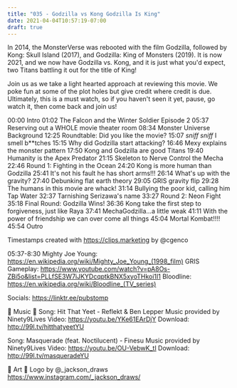 ```yaml
---
title: "035 - Godzilla vs Kong Godzilla Is King"
date: 2021-04-04T10:57:19-07:00
draft: true
---
```

In 2014, the MonsterVerse was rebooted with the film Godzilla, followed by Kong: Skull Island (2017), and Godzilla: King of Monsters (2019). It is now 2021, and we now have Godzilla vs. Kong, and it is just what you'd expect, two Titans battling it out for the title of King!

Join us as we take a light hearted approach at reviewing this movie. We poke fun at some of the plot holes but give credit where credit is due. Ultimately, this is a must watch, so if you haven't seen it yet, pause, go watch it, then come back and join us!


00:00 Intro
01:02 The Falcon and the Winter Soldier Episode 2
05:37 Reserving out a WHOLE movie theater room
08:34 Monster Universe Background
12:25 Roundtable: Did you like the movie?
15:07 *sniff* *sniff* I smell b**tches
15:15 Why did Godzilla start attacking?
16:46 Mexy explains the monster pattern
17:50 Kong and Godzilla are good Titans
19:40 Humanity is the Apex Predator
21:15 Skeleton to Nerve Control the Mecha
22:46 Round 1: Fighting in the Ocean
24:20 Kong is more human than Godzilla
25:41 It's not his fault he has short arms!!!
26:14 What's up with the gravity?
27:40 Debunking flat earth theory
29:05 GRIS gravity flip
29:28 The humans in this movie are whack!
31:14 Bullying the poor kid, calling him Tap Water
32:37 Tarnishing Serizawa's name
33:27 Round 2: Neon Fight
35:18 Final Round: Godzilla Wins!
36:36 Kong take the first step to forgiveness, just like Raya
37:41 MechaGodzilla...a little weak
41:11 With the power of friendship we can over come all things
45:04 Mortal Kombat!!!!
45:54 Outro

Timestamps created with https://clips.marketing by @cgenco

05:37-8:30
Mighty Joe Young: https://en.wikipedia.org/wiki/Mighty_Joe_Young_(1998_film)
GRIS Gameplay: https://www.youtube.com/watch?v=pA8Os-ZBi5o&list=PLLfSE3W7iJKYDcqptkBNX5xyoTHkoi1I1
Bloodline: https://en.wikipedia.org/wiki/Bloodline_(TV_series) 

Socials: https://linktr.ee/pubstomp

🎵 Music 🎵
Song: Hit That Yeet - Reflekt & Ben Lepper
Music provided by Ninety9Lives
Video: https://youtu.be/YKe61EArDjY
Download: http://99l.tv/hitthatyeetYU

Song: Masquerade (feat. Noctilucent) - Finesu
Music provided by Ninety9Lives
Video: https://youtu.be/OU-VebwK_tI
Download: http://99l.tv/masqueradeYU

🎨 Art 🎨
Logo by @_jackson_draws https://www.instagram.com/_jackson_draws/
